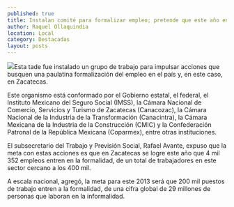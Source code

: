 ```yaml
---
published: true
title: Instalan comité para formalizar empleo; pretende que este año entren a la formalidad más de 4 mil empleos en Zacatecas
author: Raquel Ollaquindia
location: Local
category: Destacadas
layout: posts
---
```


![](http://i.imgur.com/Ef7E42um.jpg)Esta tade fue instalado un grupo de trabajo para impulsar acciones que busquen una paulatina formalización del empleo en el país y, en este caso, en Zacatecas.

Este organismo está conformado por el Gobierno estatal, el federal, el Instituto Mexicano del Seguro Social (IMSS), la Cámara Nacional de Comercio, Servicios y Turismo de Zacatecas (Canacozac), la Cámara Nacional de la Industria de la Transformación (Canacintra), la Cámara Mexicana de la Industria de la Construcción (CMIC) y la Confederación Patronal de la República Mexicana (Coparmex), entre otras instituciones.

El subsecretario del Trabajo y Previsión Social, Rafael Avante, expuso que la meta con estas acciones es que en Zacatecas se logre este año que 4 mil 352 empleos entren en la formalidad, de un total de trabajadores en este sector cercano a los 400 mil.

A escala nacional, agregó, la meta para este 2013 será que 200 mil puestos de trabajo entren a la formalidad, de una cifra global de 29 millones de personas que laboran en la informalidad.

